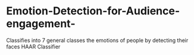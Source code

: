 # Emotion-Detection-for-Audience-engagement-
Classifies into 7 general classes  the emotions of people by detecting their faces HAAR Classifier 

